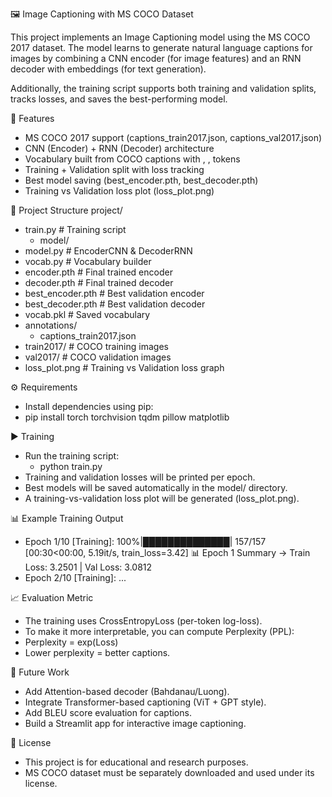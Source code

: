 🖼️ Image Captioning with MS COCO Dataset

This project implements an Image Captioning model using the MS COCO 2017 dataset. The model learns to generate natural language captions for images by combining a CNN encoder (for image features) and an RNN decoder with embeddings (for text generation).

Additionally, the training script supports both training and validation splits, tracks losses, and saves the best-performing model.

🚀 Features
- MS COCO 2017 support (captions_train2017.json, captions_val2017.json)
- CNN (Encoder) + RNN (Decoder) architecture
- Vocabulary built from COCO captions with <SOS>, <EOS>, <PAD> tokens
- Training + Validation split with loss tracking
- Best model saving (best_encoder.pth, best_decoder.pth)
- Training vs Validation loss plot (loss_plot.png)

📂 Project Structure
project/
- train.py                # Training script
  - model/
-  model.py             # EncoderCNN & DecoderRNN
  -  vocab.py             # Vocabulary builder
  -  encoder.pth          # Final trained encoder
  -  decoder.pth          # Final trained decoder
  -  best_encoder.pth     # Best validation encoder
  -  best_decoder.pth     # Best validation decoder
  -  vocab.pkl            # Saved vocabulary
-  annotations/
   -  captions_train2017.json
-  train2017/               # COCO training images
-  val2017/                 # COCO validation images
-  loss_plot.png            # Training vs Validation loss graph


⚙️ Requirements
- Install dependencies using pip:
 - pip install torch torchvision tqdm pillow matplotlib

▶️ Training
- Run the training script:
  - python train.py
- Training and validation losses will be printed per epoch.
- Best models will be saved automatically in the model/ directory.
- A training-vs-validation loss plot will be generated (loss_plot.png).


📊 Example Training Output
- Epoch 1/10 [Training]: 100%|██████████████| 157/157 [00:30<00:00, 5.19it/s, train_loss=3.42]
📊 Epoch 1 Summary → Train Loss: 3.2501 | Val Loss: 3.0812
- Epoch 2/10 [Training]: ...


📈 Evaluation Metric
- The training uses CrossEntropyLoss (per-token log-loss).
- To make it more interpretable, you can compute Perplexity (PPL):
- Perplexity = exp(Loss)
- Lower perplexity = better captions.


🔮 Future Work
- Add Attention-based decoder (Bahdanau/Luong).
- Integrate Transformer-based captioning (ViT + GPT style).
- Add BLEU score evaluation for captions.
- Build a Streamlit app for interactive image captioning.


📝 License
- This project is for educational and research purposes.
- MS COCO dataset must be separately downloaded and used under its license.
